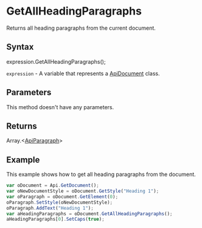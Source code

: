 # GetAllHeadingParagraphs

Returns all heading paragraphs from the current document.

## Syntax

expression.GetAllHeadingParagraphs();

`expression` - A variable that represents a [ApiDocument](../ApiDocument.md) class.

## Parameters

This method doesn't have any parameters.

## Returns

Array.\<[ApiParagraph](../../ApiParagraph/ApiParagraph.md)>

## Example

This example shows how to get all heading paragraphs from the document.

```javascript
var oDocument = Api.GetDocument();
var oNewDocumentStyle = oDocument.GetStyle("Heading 1");
var oParagraph = oDocument.GetElement(0);
oParagraph.SetStyle(oNewDocumentStyle);
oParagraph.AddText("Heading 1");
var aHeadingParagraphs = oDocument.GetAllHeadingParagraphs();
aHeadingParagraphs[0].SetCaps(true);
```
